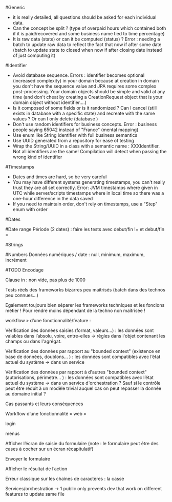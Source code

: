 #Generic
* it is really detailed, all questions should be asked for each individual data.
* Can the concept be split ? (type of overpaid hours which contained both if it is paid/recovered and some business name tied to time percentage)
* It is raw data (state) or can it be computed (status) ? Error : needing a batch to update raw data to reflect the fact that now if after some date
(batch to update state to closed when now if after closing date instead of just computing it)

#Identifier
* Avoid database sequence. Errors : identifier becomes optional (increased complexity) in your domain because at creation in domain you don't have the sequence value and JPA requires some complex post-processing. Your domain objects should be simple and valid at any time (and don't cheat by creating a CreationRequest object that is your domain object without identifier....) 
* Is it composed of some fields or is it randomized ? Can I cancel (still exists in database with a specific state) and recreate with the same values ? Or can I only delete (database )
* Don't use random identifiers for business concepts. Error : business people saying 65042 instead of "France" (mental mapping)
* Use enum like String identifier with full business semantics
* Use UUID generated from a repository for ease of testing
* Wrap the String/UUID in a class with a semantic name : XXXIdentifier. Not all identifiers are the same! Compilation will detect when passing the wrong kind of identifier

#Timestamps
* Dates and times are hard, so be very careful
* You may have different systems generating timestamps, you can't really trust they are all set correctly. Error: JVM timestamps where given in UTC while server/scripts timestamps where in local time so there was a one-hour difference in the data saved
* If you need to maintain order, don't rely on timestamps, use a "Step" enum with order

#Dates

#Date range
Période (2 dates) : faire les tests avec debut/fin != et debut/fin =

#Strings

#Numbers
Données numériques / date : null, minimum, maximum, incrément




#TODO
Encodage

Clause in : non vide, pas plus de 1000



Tests réels des frameworks bizarres peu maîtrisés (batch dans des technos peu connues…)


Egalement toujours bien séparer les frameworks techniques et les foncions métier ! Pour rendre moins dépendant de la techno non maîtrisée !


workflow » d’une fonctionnalité/feature :

Vérification des données saisies (format, valeurs...) : les données sont valables dans l’absolu, voire, entre-elles -> règles dans l'objet contenant les champs ou dans l'agrégat.

Vérification des données par rapport au "bounded context" (existence en base de données, doublons... ) : les données sont compatibles avec l’état actuel du système -> dans un service

Vérification des données par rapport à d'autres "bounded context" (autorisations, périmètre... ) : les données sont compatibles avec l’état actuel du système -> dans un service d'orchestration ? Sauf si le contrôle peut être réduit à un modèle trivial auquel cas on peut repasser la donnée au domaine initial ?

Cas passants et leurs conséquences


Workflow d’une fonctionnalité « web »



login

menus

Afficher l’écran de saisie du formulaire (note : le formulaire peut être des cases à cocher sur un écran récapitulatif)

Envoyer le formulaire

Afficher le résultat de l’action

Erreur classique sur les chaînes de caractères : la casse



Services/orchestration -> 1 public only prevents dev that work on different features to update same file

